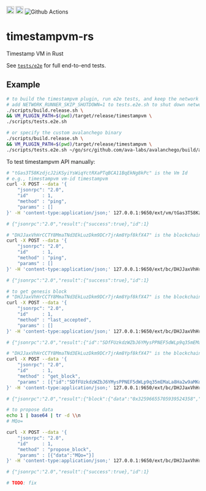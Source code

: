 
[<img alt="crates.io" src="https://img.shields.io/crates/v/timestampvm.svg?style=for-the-badge&color=fc8d62&logo=rust" height="20">](https://crates.io/crates/timestampvm)
[<img alt="docs.rs" src="https://img.shields.io/badge/docs.rs-timestampvm-66c2a5?style=for-the-badge&labelColor=555555&logo=docs.rs" height="20">](https://docs.rs/timestampvm)
![Github Actions](https://github.com/ava-labs/timestampvm-rs/actions/workflows/test-and-release.yml/badge.svg)

# timestampvm-rs

Timestamp VM in Rust

See [`tests/e2e`](tests/e2e/src/tests/mod.rs) for full end-to-end tests.

## Example

```bash
# to build the timestampvm plugin, run e2e tests, and keep the network running
# add NETWORK_RUNNER_SKIP_SHUTDOWN=1 to tests.e2e.sh to shut down network afterwards
./scripts/build.release.sh \
&& VM_PLUGIN_PATH=$(pwd)/target/release/timestampvm \
./scripts/tests.e2e.sh

# or specify the custom avalanchego binary
./scripts/build.release.sh \
&& VM_PLUGIN_PATH=$(pwd)/target/release/timestampvm \
./scripts/tests.e2e.sh ~/go/src/github.com/ava-labs/avalanchego/build/avalanchego
```

To test timestampvm API manually:

```bash
# "tGas3T58KzdjcJ2iKSyiYsWiqYctRXaPTqBCA11BqEkNg8kPc" is the Vm Id
# e.g., timestampvm vm-id timestampvm
curl -X POST --data '{
    "jsonrpc": "2.0",
    "id"     : 1,
    "method" : "ping",
    "params" : []
}' -H 'content-type:application/json;' 127.0.0.1:9650/ext/vm/tGas3T58KzdjcJ2iKSyiYsWiqYctRXaPTqBCA11BqEkNg8kPc/static

# {"jsonrpc":"2.0","result":{"success":true},"id":1}
```

```bash
# "DHJJaxVhHrCCTY8MmaTNd3EkLuzDkm9DCr7jrAm8Ypf8kfX47" is the blockchain Id
curl -X POST --data '{
    "jsonrpc": "2.0",
    "id"     : 1,
    "method" : "ping",
    "params" : []
}' -H 'content-type:application/json;' 127.0.0.1:9650/ext/bc/DHJJaxVhHrCCTY8MmaTNd3EkLuzDkm9DCr7jrAm8Ypf8kfX47/rpc

# {"jsonrpc":"2.0","result":{"success":true},"id":1}
```

```bash
# to get genesis block
# "DHJJaxVhHrCCTY8MmaTNd3EkLuzDkm9DCr7jrAm8Ypf8kfX47" is the blockchain Id
curl -X POST --data '{
    "jsonrpc": "2.0",
    "id"     : 1,
    "method" : "last_accepted",
    "params" : []
}' -H 'content-type:application/json;' 127.0.0.1:9650/ext/bc/DHJJaxVhHrCCTY8MmaTNd3EkLuzDkm9DCr7jrAm8Ypf8kfX47/rpc

# {"jsonrpc":"2.0","result":{"id":"SDfFUzkdzWZbJ6YMysPPNEF5dWLp9q35mEMaLa8Ha2w9aMKoC"},"id":1}

# "DHJJaxVhHrCCTY8MmaTNd3EkLuzDkm9DCr7jrAm8Ypf8kfX47" is the blockchain Id
curl -X POST --data '{
    "jsonrpc": "2.0",
    "id"     : 1,
    "method" : "get_block",
    "params" : [{"id":"SDfFUzkdzWZbJ6YMysPPNEF5dWLp9q35mEMaLa8Ha2w9aMKoC"}]
}' -H 'content-type:application/json;' 127.0.0.1:9650/ext/bc/DHJJaxVhHrCCTY8MmaTNd3EkLuzDkm9DCr7jrAm8Ypf8kfX47/rpc

# {"jsonrpc":"2.0","result":{"block":{"data":"0x32596655705939524358","height":0,"parent_id":"11111111111111111111111111111111LpoYY","timestamp":0}},"id":1}
```

```bash
# to propose data
echo 1 | base64 | tr -d \\n
# MQo=

curl -X POST --data '{
    "jsonrpc": "2.0",
    "id"     : 1,
    "method" : "propose_block",
    "params" : [{"data":"MQo="}]
}' -H 'content-type:application/json;' 127.0.0.1:9650/ext/bc/DHJJaxVhHrCCTY8MmaTNd3EkLuzDkm9DCr7jrAm8Ypf8kfX47/rpc

# {"jsonrpc":"2.0","result":{"success":true},"id":1}

# TODO: fix
```
